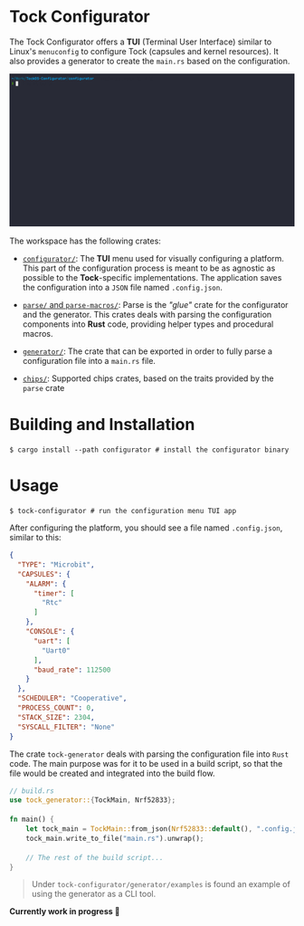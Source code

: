 Tock Configurator
=================

The Tock Configurator offers a **TUI** (Terminal User Interface) similar to Linux's `menuconfig` to configure Tock (capsules and kernel resources). It also provides a generator to create the `main.rs` based on the configuration.

![](./configurator/assets/demo.gif)

The workspace has the following crates:

- [`configurator/`](./configurator/Configurator.md): The **TUI** menu used for visually configuring a platform. This part of the configuration process is meant to be as agnostic as possible to the **Tock**-specific implementations. The application saves the configuration into a `JSON` file named `.config.json`.

- [`parse/` and `parse-macros/`](./configurator/Parse.md): Parse is the *"glue"* crate for the configurator and the generator. This crates deals with parsing the configuration components into **Rust** code, providing helper types and procedural macros.

- [`generator/`](./configurator/Generator.md): The crate that can be exported in order to fully parse a configuration file into a `main.rs` file.

- [`chips/`](./configurator/Chips.md): Supported chips crates, based on the traits provided by the `parse` crate

# Building and Installation

```shell
$ cargo install --path configurator # install the configurator binary
```

# Usage

```shell
$ tock-configurator # run the configuration menu TUI app
```

After configuring the platform, you should see a file named `.config.json`, similar
to this:

```json
{
  "TYPE": "Microbit",
  "CAPSULES": {
    "ALARM": {
      "timer": [
        "Rtc"
      ]
    },
    "CONSOLE": {
      "uart": [
        "Uart0"
      ],
      "baud_rate": 112500
    }
  },
  "SCHEDULER": "Cooperative",
  "PROCESS_COUNT": 0,
  "STACK_SIZE": 2304,
  "SYSCALL_FILTER": "None"
}
```

The crate `tock-generator` deals with parsing the configuration file into
`Rust` code. The main purpose was for it to be used in a build script, so that the file
would be created and integrated into the build flow.

```rust
// build.rs
use tock_generator::{TockMain, Nrf52833};

fn main() {
    let tock_main = TockMain::from_json(Nrf52833::default(), ".config.json").unwrap();
    tock_main.write_to_file("main.rs").unwrap();

    // The rest of the build script... 
}
```

> Under `tock-configurator/generator/examples` is found an example of using the generator as a CLI tool.

**Currently work in progress 🚧**
